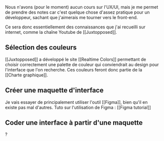 Nous n'avons (pour le moment) aucun cours sur l'UX/UI, mais je me permet de prendre des notes car c'est quelque chose d'assez pratique pour un développeur, sachant que j'aimerais me tourner vers le front-end.

Ce sera donc essentiellement des connaissances que j'ai recueilli sur internet, comme la chaîne Youtube de [[Juxtopposed]].
## Sélection des couleurs
[[Juxtopposed]] a développé le site [[Realtime Colors]] permettant de choisir correctement une palette de couleur qui conviendrait au design pour l'interface que l'on recherche.
Ces couleurs feront donc partie de la [[Charte graphique]].
## Créer une maquette d'interface
Je vais essayer de principalement utiliser l'outil [[Figma]], bien qu'il en existe pas mal d'autres.
Tuto sur l'utilisation de Figma : [[Figma tutorial]]
## Coder une interface à partir d'une maquette
?